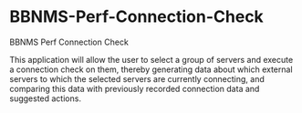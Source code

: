 # BBNMS-Perf-Connection-Check
BBNMS Perf Connection Check

This application will allow the user to select a group of servers and execute a connection check on them, thereby generating data about which external servers to which the selected servers are currently connecting, and comparing this data with previously recorded connection data and suggested actions. 
